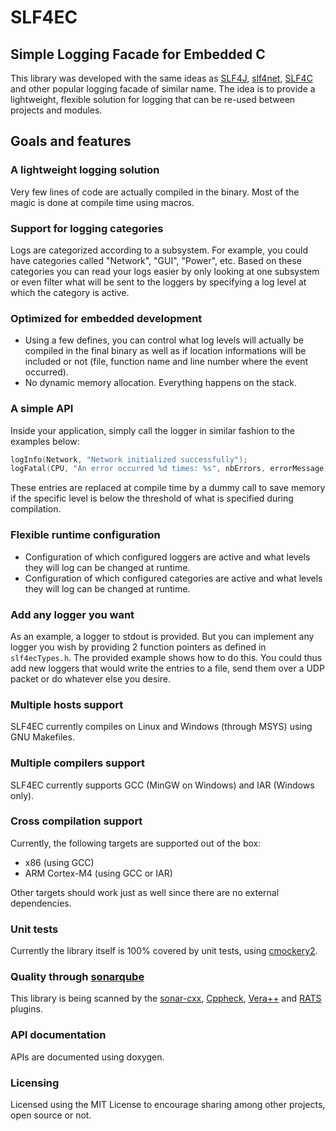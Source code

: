 # SLF4EC
## Simple Logging Facade for Embedded C

This library was developed with the same ideas as [SLF4J], [slf4net], [SLF4C] and other popular logging facade of similar name. The idea is to provide a lightweight, flexible solution for logging that can be re-used between projects and modules.

## Goals and features

### A lightweight logging solution
Very few lines of code are actually compiled in the binary. Most of the magic is done at compile time using macros.

### Support for logging categories
Logs are categorized according to a subsystem. For example, you could have categories called "Network", "GUI", "Power", etc.
Based on these categories you can read your logs easier by only looking at one subsystem or even filter what will be sent to the loggers by specifying a log level at which the category is active.

### Optimized for embedded development
- Using a few defines, you can control what log levels will actually be compiled in the final binary as well as if location informations will be included or not (file, function name and line number where the event occurred).
- No dynamic memory allocation. Everything happens on the stack.

### A simple API
Inside your application, simply call the logger in similar fashion to the examples below:
```C
logInfo(Network, "Network initialized successfully");
logFatal(CPU, "An error occurred %d times: %s", nbErrors, errorMessage);
```
These entries are replaced at compile time by a dummy call to save memory if the specific level is below the threshold of what is specified during compilation.

### Flexible runtime configuration
- Configuration of which configured loggers are active and what levels they will log can be changed at runtime.
- Configuration of which configured categories are active and what levels they will log can be changed at runtime.

### Add any logger you want
As an example, a logger to stdout is provided. But you can implement any logger you wish by providing 2 function pointers as defined in `slf4ecTypes.h`. The provided example shows how to do this. You could thus add new loggers that would write the entries to a file, send them over a UDP packet or do whatever else you desire.

### Multiple hosts support
SLF4EC currently compiles on Linux and Windows (through MSYS) using GNU Makefiles.

### Multiple compilers support
SLF4EC currently supports GCC (MinGW on Windows) and IAR (Windows only).

### Cross compilation support
Currently, the following targets are supported out of the box:
* x86 (using GCC)
* ARM Cortex-M4 (using GCC or IAR)

Other targets should work just as well since there are no external dependencies.

### Unit tests
Currently the library itself is 100% covered by unit tests, using [cmockery2].

### Quality through [sonarqube]
This library is being scanned by the [sonar-cxx], [Cppheck], [Vera++] and [RATS] plugins.

### API documentation
APIs are documented using doxygen.

### Licensing
Licensed using the MIT License to encourage sharing among other projects, open source or not.

[SLF4J]:http://www.slf4j.org/
[slf4net]:https://github.com/englishtown/slf4net
[SLF4C]:https://github.com/SLF4C/SLF4C
[cmockery2]:https://github.com/lpabon/cmockery2
[sonarqube]:http://www.sonarqube.org/
[sonar-cxx]:https://github.com/wenns/sonar-cxx
[Cppheck]:http://cppcheck.sourceforge.net/
[Vera++]:https://bitbucket.org/verateam/vera/wiki/Home
[RATS]:https://code.google.com/p/rough-auditing-tool-for-security/